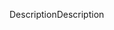 <span data-ttu-id="4f122-101">Description</span><span class="sxs-lookup"><span data-stu-id="4f122-101">Description</span></span>
